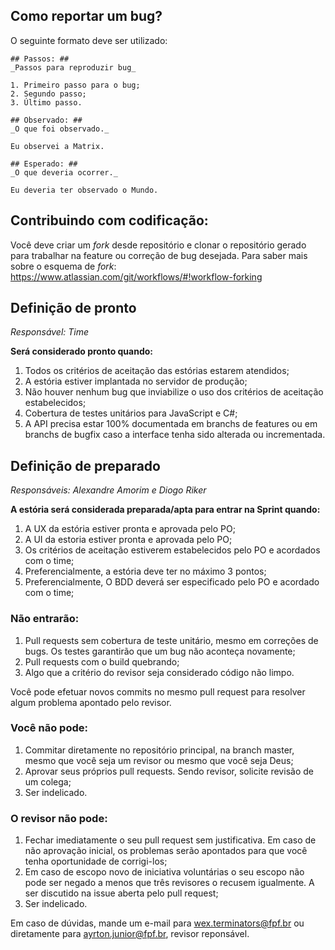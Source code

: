 ## Como reportar um bug?
O seguinte formato deve ser utilizado:

    ## Passos: ##
    _Passos para reproduzir bug_

    1. Primeiro passo para o bug;
    2. Segundo passo;
    3. Último passo.

    ## Observado: ##
    _O que foi observado._

    Eu observei a Matrix.

    ## Esperado: ##
    _O que deveria ocorrer._

    Eu deveria ter observado o Mundo.

## Contribuindo com codificação:

Você deve criar um _fork_ desde repositório e clonar o repositório gerado para trabalhar na feature ou correção de bug desejada. Para saber mais sobre o esquema de _fork_:
https://www.atlassian.com/git/workflows/#!workflow-forking

## Definição de pronto
_Responsável: Time_

**Será considerado pronto quando:**
1. Todos os critérios de aceitação das estórias estarem atendidos;
2. A estória estiver implantada no servidor de produção;
3. Não houver nenhum bug que inviabilize o uso dos critérios de aceitação estabelecidos;
4. Cobertura de testes unitários para JavaScript e C#;
5. A API precisa estar 100% documentada em branchs de features ou em branchs de bugfix caso a interface tenha sido alterada ou incrementada.

## Definição de preparado 
_Responsáveis: Alexandre Amorim e Diogo Riker_

**A estória será considerada preparada/apta para entrar na Sprint quando:**
1. A UX da estória estiver pronta e aprovada pelo PO; 
2. A UI da estoria estiver pronta e aprovada pelo PO;
3. Os critérios de aceitação estiverem estabelecidos pelo PO e acordados com o time;
4. Preferencialmente, a estória deve ter no máximo 3 pontos;
5. Preferencialmente, O BDD deverá ser especificado pelo PO e acordado com o time;

### Não entrarão:
1. Pull requests sem cobertura de teste unitário, mesmo em correções de bugs. Os testes garantirão que um bug não aconteça novamente;
2. Pull requests com o build quebrando;
3. Algo que a critério do revisor seja considerado código não limpo.

Você pode efetuar novos commits no mesmo pull request para resolver algum problema apontado pelo revisor. 

### Você não pode:

1. Commitar diretamente no repositório principal, na branch master, mesmo que você seja um revisor ou mesmo que você seja Deus;
2. Aprovar seus próprios pull requests. Sendo revisor, solicite revisão de um colega;
3. Ser indelicado.

### O revisor não pode:

1. Fechar imediatamente o seu pull request sem justificativa. Em caso de não aprovação inicial, os problemas serão apontados para que você tenha oportunidade de corrigi-los;
2. Em caso de escopo novo de iniciativa voluntárias o seu escopo não pode ser negado a menos que três revisores o recusem igualmente. A ser discutido na issue aberta pelo pull request;
3. Ser indelicado. 

Em caso de dúvidas, mande um e-mail para wex.terminators@fpf.br ou diretamente para ayrton.junior@fpf.br, revisor reponsável.